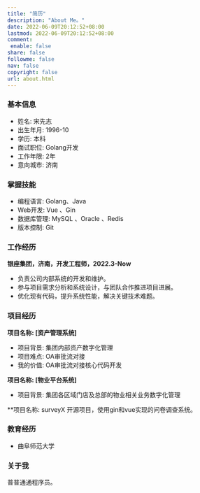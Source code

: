 ```yaml
---
title: "简历"
description: "About Me。"
date: 2022-06-09T20:12:52+08:00
lastmod: 2022-06-09T20:12:52+08:00
comment:
 enable: false
share: false
followme: false
nav: false
copyright: false
url: about.html
---
```


### 基本信息
- 姓名: 宋先志
- 出生年月: 1996-10
- 学历: 本科
- 面试职位: Golang开发
- 工作年限: 2年
- 意向城市: 济南

### 掌握技能
- 编程语言: Golang、Java
- Web开发: Vue 、Gin
- 数据库管理: MySQL 、Oracle 、Redis
- 版本控制: Git 

### 工作经历
**银座集团，济南，开发工程师，2022.3-Now**
- 负责公司内部系统的开发和维护。
- 参与项目需求分析和系统设计，与团队合作推进项目进展。
- 优化现有代码，提升系统性能，解决关键技术难题。

### 项目经历
**项目名称: [资产管理系统]**
- 项目背景: 集团内部资产数字化管理
- 项目难点: OA审批流对接
- 我的价值: OA审批流对接核心代码开发

**项目名称: [物业平台系统]**
- 项目背景: 集团各区域门店及总部的物业相关业务数字化管理

**项目名称: surveyX
开源项目，使用gin和vue实现的问卷调查系统。

### 教育经历

- 曲阜师范大学

### 关于我

普普通通程序员。
